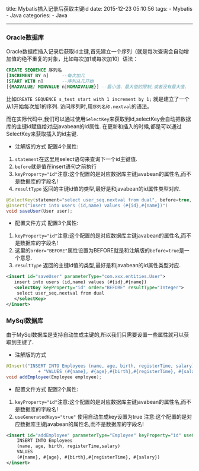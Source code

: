 title: Mybatis插入记录后获取主键id
date: 2015-12-23 05:10:56
tags:
	- Mybatis
	- Java
categories:
	- Java


---


### Oracle数据库
Oracle数据库插入记录后获取id主键,首先建立一个序列（就是每次查询会自动增加值的绝不重复的对象，比如每次加1或每次加10）语法：
```sql
CREATE SEQUENCE 序列名
[INCREMENT BY n]     --每次加几
[START WITH n]       --序列从几开始
[{MAXVALUE/ MINVALUE n|NOMAXVALUE}] --最小值、最大值的限制,或者没有最大值.
```
比如`CREATE SEQUENCE s_test start with 1 increment by 1;` 
就是建立了一个从1开始每次加1的序列.
访问序列时,用`序列名称.nextval`的语法。

而在实际代码中,我们可以通过使用`SelectKey`来获取到id,selectKey会自动把数据库的主键id赋值给对应javabean的id属性.
在更新和插入的时候,都是可以通过SelectKey来获取插入的id主键.

<!-- more -->

- 注解版的方式
配置4个属性:
1. `statement`在这里用select语句来查询下一个id主键值.
2. `before`就是值在insert语句之前执行
3. `keyProperty="id"`注意:这个配置的是对应数据库主键javabean的属性名,而不是数据库的字段名!
4. `resultType` 返回的主键id值的类型,最好是和javabean的id属性类型对应.

```java
@SelectKey(statement="select user_seq.nextval from dual", before=true, keyProperty="id", resultType=Integer.class)
@Insert("insert into users (id,name) values (#{id},#{name})")
void saveUser(User user);
```

- 配置文件方式
配置3个属性:
1. `keyProperty="id"`注意:这个配置的是对应数据库主键javabean的属性名,而不是数据库的字段名!
2. 这里的`order="BEFORE"`属性设置为BEFORE就是和注解版的`before=true`是一个意思.
3. `resultType` 返回的主键id值的类型,最好是和javabean的id属性类型对应.

```xml
<insert id="saveUser" parameterType="com.xxx.entities.User">
   insert into users (id,name) values (#{id},#{name})
   <selectKey keyProperty="id" order="BEFORE" resultType="Integer">
    select user_seq.nextval from dual
   </selectKey>
</insert>
```

### MySql数据库

由于MySql数据库是支持自动生成主键的,所以我们只需要设置一些属性就可以获取到主键了.

- 注解版的方式

```java
@Insert("INSERT INTO Employees (name, age, birth, registerTime, salary) "
			+ "VALUES (#{name}, #{age},#{birth},#{registerTime}, #{salary})")
void addEmployee(Employee employee);
```

- 配置文件方式
配置2个属性:
1. `keyProperty="id"`注意:这个配置的是对应数据库主键javabean的属性名,而不是数据库的字段名!
2. `useGeneratedKeys="true"` 使用自动生成key设置为true  注意:这个配置的是对应数据库主键javabean的属性名,而不是数据库的字段名!

```xml
<insert id="addEmployee" parameterType="Employee" keyProperty="id" useGeneratedKeys="true">
	INSERT INTO Employees
	(name, age, birth, registerTime,salary)
	VALUES
	(#{name}, #{age}, #{birth},#{registerTime}, #{salary})
</insert>
```